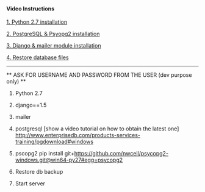 #### Video Instructions

[1. Python 2.7 installation](http://youtu.be/ZpuW4dwSoL4)

[2. PostgreSQL & Psyopg2 installation](https://youtu.be/e9loIM0CQeI)

[3. Django & mailer module installation](https://youtu.be/GuN5uvswHvU)

[4. Restore database files](http://youtu.be/dKoEp9CVgnQ)



---------------------------------


** ASK FOR USERNAME AND PASSWORD FROM THE USER (dev purpose only) **

1. Python 2.7

2. django==1.5

3. mailer

4. postgresql [show a video tutorial on how to obtain the latest one]
http://www.enterprisedb.com/products-services-training/pgdownload#windows

5. pscopg2
pip install git+https://github.com/nwcell/psycopg2-windows.git@win64-py27#egg=psycopg2

6. Restore db backup

7. Start server
